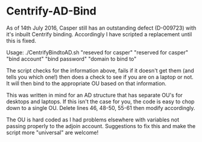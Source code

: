 # Centrify-AD-Bind

As of 14th July 2016, Casper still has an outstanding defect (D-009723) with it's inbuilt Centrify binding. Accordingly I have scripted a replacement until this is fixed.

Usage: ./CentrifyBindtoAD.sh "reseved for casper" "reserved for casper" "bind account" "bind password" "domain to bind to"

The script checks for the information above, fails if it doesn't get them (and tells you which one!) then does a check to see if you are on a laptop or not. It will then bind to the appropriate OU based on that information.

This was written in mind for an AD structure that has separate OU's for desktops and laptops. If this isn't the case for you, the code is easy to chop down to a single OU. Delete lines 46, 48-50, 55-61 then modify accordingly.

The OU is hard coded as I had problems elsewhere with variables not passing properly to the adjoin account. Suggestions to fix this and make the script more "universal" are welcome!
